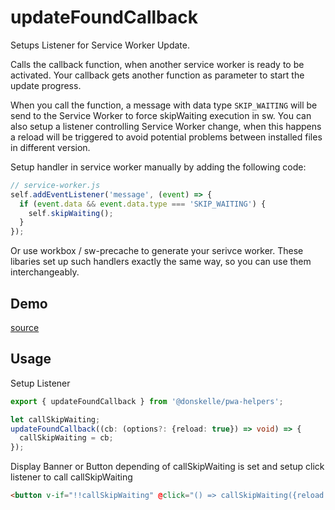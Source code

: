 # updateFoundCallback

Setups Listener for Service Worker Update.

Calls the callback function, when another service worker is ready to be activated. Your callback gets another function as parameter to start the update progress.

When you call the function, a message with data type `SKIP_WAITING` will be send to the Service Worker to force skipWaiting execution in sw. You can also setup a listener controlling Service Worker change, when this happens a reload will be triggered to avoid potential problems between installed files in different version.

Setup handler in service worker manually by adding the following code:

```js
// service-worker.js
self.addEventListener('message', (event) => {
  if (event.data && event.data.type === 'SKIP_WAITING') {
    self.skipWaiting();
  }
});
```

Or use workbox / sw-precache to generate your serivce worker. These libaries set up such handlers exactly the same way, so you can use them interchangeably.

<script setup>
import Demo from './demo.vue'
</script>

## Demo

<DemoContainer>
  <p class="demo-source-link"><a href="https://github.com/donskelle/pwa-helpers/tree/master/packages/functions/updateFoundCallback/demo.vue" targat="blank">source</a></p>
  <Demo/>
</DemoContainer>

## Usage

Setup Listener
```ts
export { updateFoundCallback } from '@donskelle/pwa-helpers';

let callSkipWaiting;
updateFoundCallback((cb: (options?: {reload: true}) => void) => {
  callSkipWaiting = cb;
});
```

Display Banner or Button depending of callSkipWaiting is set and setup click listener to call callSkipWaiting
```html
<button v-if="!!callSkipWaiting" @click="() => callSkipWaiting({reload: true})">Install</button>
```


